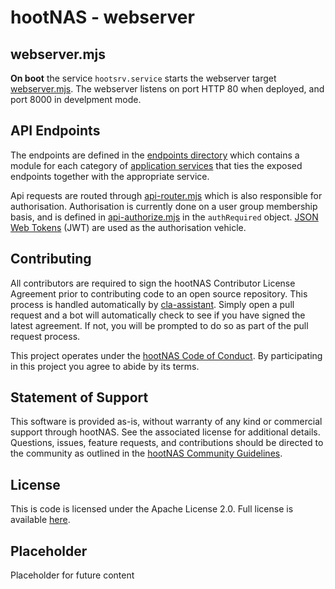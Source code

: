 # hootNAS - webserver

## webserver.mjs

**On boot** the service `hootsrv.service` starts the webserver target 
[webserver.mjs](./webserver.mjs). The webserver listens on port HTTP 80 when 
deployed, and port 8000 in develpment mode.

## API Endpoints
The endpoints are defined in the [endpoints directory](/webserver/endpoints) 
which contains a module for each category of [application services](/services) 
that ties the exposed endpoints together with the appropriate service.

Api requests are routed through [api-router.mjs](/webserver/api-router.mjs) 
which is also responsible for authorisation. Authorisation is currently done 
on a user group membership basis, and is defined in 
[api-authorize.mjs](/webserver/api-authorize.mjs) in the `authRequired` object. 
[JSON Web Tokens](https://jwt.io/) (JWT) are used as the authorisation vehicle.


## Contributing

All contributors are required to sign the hootNAS Contributor 
License Agreement prior to contributing code to an open source repository. This 
process is handled automatically by [cla-assistant](https://cla-assistant.io/). 
Simply open a pull request and a bot will automatically check to see if you 
have signed the latest agreement. If not, you will be prompted to do so as part 
of the pull request process. 

This project operates under the [hootNAS Code of Conduct](#placeholder). By 
participating in this project you agree to abide by its terms. 

## Statement of Support

This software is provided as-is, without warranty of any kind or commercial 
support through hootNAS. See the associated license for additional details. 
Questions, issues, feature requests, and contributions should be directed to 
the community as outlined in the [hootNAS Community Guidelines](#placeholder).

## License

This is code is licensed under the Apache License 2.0. Full license is 
available [here](/LICENSE).

## Placeholder

Placeholder for future content
